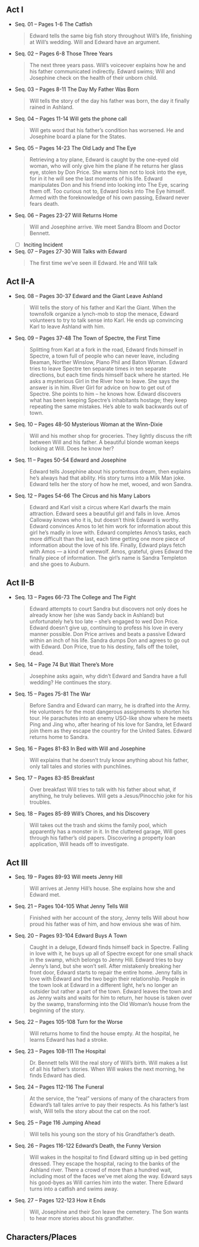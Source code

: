 ## Act I

- Seq. 01 – Pages 1-6 The Catfish
    > Edward tells the same big fish story throughout Will’s life, finishing at Will’s wedding. Will and Edward have an argument.
- Seq. 02 – Pages 6-8 Those Three Years
    > The next three years pass. Will’s voiceover explains how he and his father communicated indirectly. Edward swims; Will and Josephine check on the health of their unborn child.
- Seq. 03 – Pages 8-11 The Day My Father Was Born
    > Will tells the story of the day his father was born, the day it finally rained in Ashland.
- Seq. 04 – Pages 11-14 Will gets the phone call
    > Will gets word that his father’s condition has worsened. He and Josephine board a plane for the States.
- Seq. 05 – Pages 14-23 The Old Lady and The Eye
    > Retrieving a toy plane, Edward is caught by the one-eyed old woman, who will only give him the plane if he returns her glass eye, stolen by Don Price. She warns him not to look into the eye, for in it he will see the last moments of his life. Edward manipulates Don and his friend into looking into The Eye, scaring them off. Too curious not to, Edward looks into The Eye himself. Armed with the foreknowledge of his own passing, Edward never fears death.
- Seq. 06 – Pages 23-27 Will Returns Home
    > Will and Josephine arrive. We meet Sandra Bloom and Doctor Bennett.
    * [ ] Inciting Incident
- Seq. 07 – Pages 27-30 Will Talks with Edward
    > The first time we’ve seen ill Edward. He and Will talk

## Act II-A

- Seq. 08 – Pages 30-37 Edward and the Giant Leave Ashland
    > Will tells the story of his father and Karl the Giant. When the townsfolk organize a lynch-mob to stop the menace, Edward volunteers to try to talk sense into Karl. He ends up convincing Karl to leave Ashland with him.
- Seq. 09 – Pages 37-48 The Town of Spectre, the First Time
    > Splitting from Karl at a fork in the road, Edward finds himself in Spectre, a town full of people who can never leave, including Beaman, Norther Winslow, Piano Phil and Baton Woman. Edward tries to leave Spectre ten separate times in ten separate directions, but each time finds himself back where he started. He asks a mysterious Girl in the River how to leave. She says the answer is in him. River Girl for advice on how to get out of Spectre. She points to him – he knows how. Edward discovers what has been keeping Spectre’s inhabitants hostage; they keep repeating the same mistakes. He’s able to walk backwards out of town.
- Seq. 10 – Pages 48-50 Mysterious Woman at the Winn-Dixie
    > Will and his mother shop for groceries. They lightly discuss the rift between Will and his father. A beautiful blonde woman keeps looking at Will. Does he know her?
- Seq. 11 – Pages 50-54 Edward and Josephine
    > Edward tells Josephine about his portentous dream, then explains he’s always had that ability. His story turns into a Milk Man joke. Edward tells her the story of how he met, wooed, and won Sandra.
- Seq. 12 – Pages 54-66 The Circus and his Many Labors
    > Edward and Karl visit a circus where Karl dwarfs the main attraction. Edward sees a beautiful girl and falls in love. Amos Calloway knows who it is, but doesn’t think Edward is worthy. Edward convinces Amos to let him work for information about this girl he’s madly in love with. Edward completes Amos’s tasks, each more difficult than the last, each time getting one more piece of information about the love of his life. Finally, Edward plays fetch with Amos — a kind of werewolf. Amos, grateful, gives Edward the finally piece of information. The girl’s name is Sandra Templeton and she goes to Auburn.

## Act II-B

- Seq. 13 – Pages 66-73 The College and The Fight
    > Edward attempts to court Sandra but discovers not only does he already know her (she was Sandy back in Ashland) but unfortunately he’s too late – she’s engaged to wed Don Price. Edward doesn’t give up, continuing to profess his love in every manner possible. Don Price arrives and beats a passive Edward within an inch of his life. Sandra dumps Don and agrees to go out with Edward. Don Price, true to his destiny, falls off the toilet, dead.
- Seq. 14 – Page 74 But Wait There’s More
    > Josephine asks again, why didn’t Edward and Sandra have a full wedding? He continues the story.
- Seq. 15 – Pages 75-81 The War
    > Before Sandra and Edward can marry, he is drafted into the Army. He volunteers for the most dangerous assignments to shorten his tour. He parachutes into an enemy USO-like show where he meets Ping and Jing who, after hearing of his love for Sandra, let Edward join them as they escape the country for the United Sates. Edward returns home to Sandra.
- Seq. 16 – Pages 81-83 In Bed with Will and Josephine
    > Will explains that he doesn’t truly know anything about his father, only tall tales and stories with punchlines.
- Seq. 17 – Pages 83-85 Breakfast
    > Over breakfast Will tries to talk with his father about what, if anything, he truly believes. Will gets a Jesus/Pinocchio joke for his troubles.
- Seq. 18 – Pages 85-89 Will’s Chores, and his Discovery
    > Will takes out the trash and skims the family pool, which apparently has a monster in it. In the cluttered garage, Will goes through his father’s old papers. Discovering a property loan application, Will heads off to investigate.

## Act III

- Seq. 19 – Pages 89-93 Will meets Jenny Hill
    > Will arrives at Jenny Hill’s house. She explains how she and Edward met.
- Seq. 21 – Pages 104-105 What Jenny Tells Will
    > Finished with her account of the story, Jenny tells Will about how proud his father was of him, and how envious she was of him.
- Seq. 20 – Pages 93-104 Edward Buys A Town
    > Caught in a deluge, Edward finds himself back in Spectre. Falling in love with it, he buys up all of Spectre except for one small shack in the swamp, which belongs to Jenny Hill. Edward tries to buy Jenny’s land, but she won’t sell. After mistakenly breaking her front door, Edward starts to repair the entire home. Jenny falls in love with Edward and the two begin their relationship. People in the town look at Edward in a different light, he’s no longer an outsider but rather a part of the town. Edward leaves the town and as Jenny waits and waits for him to return, her house is taken over by the swamp, transforming into the Old Woman’s house from the beginning of the story.
- Seq. 22 – Pages 105-108 Turn for the Worse
    > Will returns home to find the house empty. At the hospital, he learns Edward has had a stroke.
- Seq. 23 – Pages 108-111 The Hospital
    > Dr. Bennett tells Will the real story of Will’s birth. Will makes a list of all his father’s stories. When Will wakes the next morning, he finds Edward has died.
- Seq. 24 – Pages 112-116 The Funeral
    > At the service, the “real” versions of many of the characters from Edward’s tall tales arrive to pay their respects. As his father’s last wish, Will tells the story about the cat on the roof.
- Seq. 25 – Page 116 Jumping Ahead
    > Will tells his young son the story of his Grandfather’s death.
- Seq. 26 – Pages 116-122 Edward’s Death, the Funny Version
    > Will wakes in the hospital to find Edward sitting up in bed getting dressed. They escape the hospital, racing to the banks of the Ashland river. There a crowd of more than a hundred wait, including most of the faces we’ve met along the way. Edward says his good-byes as Will carries him into the water. There Edward turns into a catfish and swims away.
- Seq. 27 – Pages 122-123 How it Ends
    > Will, Josephine and their Son leave the cemetery. The Son wants to hear more stories about his grandfather.

## Characters/Places

